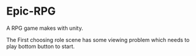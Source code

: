 # Epic-RPG
A RPG game makes with unity.

The First choosing role scene has some viewing problem which needs to play bottom button to start.  
